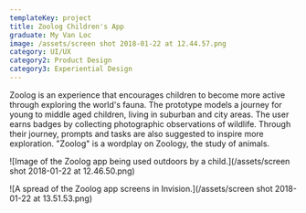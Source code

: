 ```yaml
---
templateKey: project
title: Zoolog Children's App
graduate: My Van Loc
image: /assets/screen shot 2018-01-22 at 12.44.57.png
category: UI/UX
category2: Product Design
category3: Experiential Design
---
```

Zoolog is an experience that encourages children to become more active through exploring the world's fauna. The prototype models a journey for young to middle aged children, living in suburban and city areas. The user earns badges by collecting photographic observations of wildlife. Through their journey, prompts and tasks are also suggested to inspire more exploration. "Zoolog" is a wordplay on Zoology, the study of animals.

![Image of the Zoolog app being used outdoors by a child.](/assets/screen shot 2018-01-22 at 12.46.50.png)

![A spread of the Zoolog app screens in Invision.](/assets/screen shot 2018-01-22 at 13.51.53.png)
